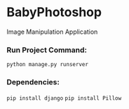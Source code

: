 # BabyPhotoshop
Image Manipulation Application

### Run Project Command:
`python manage.py runserver`

### Dependencies:
`pip install django`
`pip install Pillow` 
